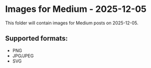 # Images for Medium - 2025-12-05

This folder will contain images for Medium posts on 2025-12-05.

## Supported formats:
- PNG
- JPG/JPEG
- SVG

